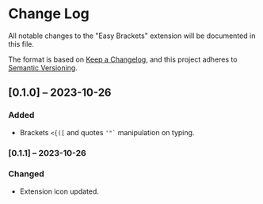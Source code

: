 # Change Log

All notable changes to the "Easy Brackets" extension will be documented in this file.

The format is based on [Keep a Changelog](https://keepachangelog.com/en/1.0.0/),
and this project adheres to [Semantic Versioning](https://semver.org/spec/v2.0.0.html).

## [0.1.0] – 2023-10-26

### Added

- Brackets `<{([` and quotes <code>'"`</code> manipulation on typing.

### [0.1.1] – 2023-10-26

### Changed

- Extension icon updated.
